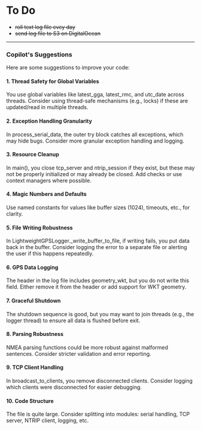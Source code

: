 # To Do

- ~~roll text log file evey day~~
- ~~send log file to S3 on DigitalOcean~~


---

### Copilot's Suggestions

Here are some suggestions to improve your code:

#### 1. Thread Safety for Global Variables
You use global variables like latest_gga, latest_rmc, and utc_date across threads. Consider using thread-safe mechanisms (e.g., locks) if these are updated/read in multiple threads.


#### 2. Exception Handling Granularity
In process_serial_data, the outer try block catches all exceptions, which may hide bugs. Consider more granular exception handling and logging.

#### 3. Resource Cleanup
In main(), you close tcp_server and ntrip_session if they exist, but these may not be properly initialized or may already be closed. Add checks or use context managers where possible.

#### 4. Magic Numbers and Defaults
Use named constants for values like buffer sizes (1024), timeouts, etc., for clarity.

#### 5. File Writing Robustness
In LightweightGPSLogger._write_buffer_to_file, if writing fails, you put data back in the buffer. Consider logging the error to a separate file or alerting the user if this happens repeatedly.

#### 6. GPS Data Logging
The header in the log file includes geometry_wkt, but you do not write this field. Either remove it from the header or add support for WKT geometry.


#### 7. Graceful Shutdown
The shutdown sequence is good, but you may want to join threads (e.g., the logger thread) to ensure all data is flushed before exit.


#### 8. Parsing Robustness
NMEA parsing functions could be more robust against malformed sentences. Consider stricter validation and error reporting.

#### 9. TCP Client Handling
In broadcast_to_clients, you remove disconnected clients. Consider logging which clients were disconnected for easier debugging.


#### 10. Code Structure
The file is quite large. Consider splitting into modules: serial handling, TCP server, NTRIP client, logging, etc.